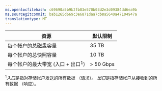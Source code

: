 ```yaml
---
ms.openlocfilehash: c69690a5b9b2fb83e570b03d2e3d09384dd6ea9b
ms.sourcegitcommit: bab1265d669c3e6871daa7cb8a5640a47104947a
translationtype: MT
---
```

资源|默认限制
---|---
每个帐户的总磁盘容量|35 TB
每个帐户的总快照容量|10 TB
每个帐户的最大带宽 (入口 + 出口<sup>1</sup>)|> 50 Gbps

<sup>1</sup>*入口*是指对存储帐户发送的所有数据 （请求）。 *出口*是指存储帐户从接收到的所有数据 （响应）。

